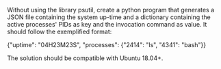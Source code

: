Without using the library psutil, create a python program that generates a JSON file containing the system up-time and a dictionary containing the active processes' PIDs as key and the invocation command as value. It should follow the exemplified format:

 

{"uptime": "04H23M23S", "processes": {"2414": "ls", "4341": "bash"}}

 

The solution should be compatible with Ubuntu 18.04+.
